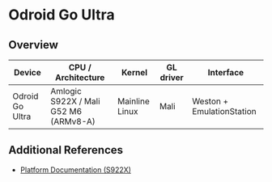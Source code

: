 # Odroid Go Ultra

## Overview

| Device | CPU / Architecture | Kernel | GL driver | Interface |
| -- | -- | -- | -- | -- |
| Odroid Go Ultra | Amlogic S922X / Mali G52 M6 (ARMv8-A) | Mainline Linux | Mali | Weston + EmulationStation |

## Additional References

- [Platform Documentation (S922X)](https://github.com/JustEnoughLinuxOS/distribution/blob/main/documentation/PER_DEVICE_DOCUMENTATION/S922X)